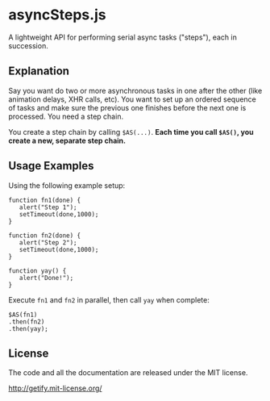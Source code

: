 # asyncSteps.js

A lightweight API for performing serial async tasks ("steps"), each in succession.

## Explanation

Say you want do two or more asynchronous tasks in one after the other (like animation delays, XHR calls, etc). You want to set up an ordered sequence of tasks and make sure the previous one finishes before the next one is processed. You need a step chain.

You create a step chain by calling `$AS(...)`. **Each time you call `$AS()`, you create a new, separate step chain.**

## Usage Examples

Using the following example setup:

    function fn1(done) {
       alert("Step 1");
       setTimeout(done,1000);
    }
    
    function fn2(done) {
       alert("Step 2");
       setTimeout(done,1000);
    }
    
    function yay() {
       alert("Done!");
    }

Execute `fn1` and `fn2` in parallel, then call `yay` when complete:

    $AS(fn1)
    .then(fn2)
    .then(yay);
    
## License 

The code and all the documentation are released under the MIT license.

http://getify.mit-license.org/
